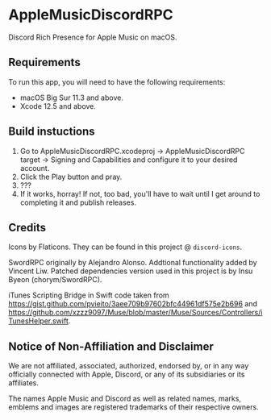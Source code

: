 # AppleMusicDiscordRPC
Discord Rich Presence for Apple Music on macOS.

## Requirements
To run this app, you will need to have the following requirements:

- macOS Big Sur 11.3 and above.
- Xcode 12.5 and above.

## Build instuctions
1. Go to AppleMusicDiscordRPC.xcodeproj ->  AppleMusicDiscordRPC target -> Signing and Capabilities and configure it to your desired account.
2. Click the Play button and pray.
3. ???
4. If it works, horray! If not, too bad, you'll have to wait until I get around to completing it and publish releases.

## Credits
Icons by Flaticons. They can be found in this project @ `discord-icons`.

SwordRPC originally by Alejandro Alonso. Addtional functionality added by Vincent Liw. Patched dependencies version used in this project is by Insu Byeon (chorym/SwordRPC).

iTunes Scripting Bridge in Swift code taken from https://gist.github.com/pvieito/3aee709b97602bfc44961df575e2b696 and https://github.com/xzzz9097/Muse/blob/master/Muse/Sources/Controllers/iTunesHelper.swift.

## Notice of Non-Affiliation and Disclaimer

We are not affiliated, associated, authorized, endorsed by, or in any way officially connected with Apple, Discord, or any of its subsidiaries or its affiliates.

The names Apple Music and Discord as well as related names, marks, emblems and images are registered trademarks of their respective owners.
